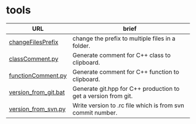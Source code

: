 # tools

|URL|brief|
|---|-----|
|[changeFilesPrefix](batch/changeFilesPrefix.py)| change the prefix to multiple files in a folder.|
|[classComment.py](comments/classComment.py)| Generate comment for C++ class to clipboard. |
|[functionComment.py](comments/functionComment.py)| Generate comment for C++ function to clipboard. |
|[version_from_git.bat](version/version_from_git.bat)| Generate git.hpp for C++ production to get a version from git.|
|[version_from_svn.py](version/version_from_svn.py)| Write version to .rc file which is from svn commit number. |
